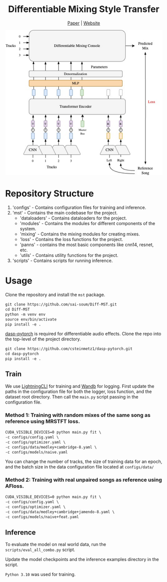 
<div align="center">

# Differentiable Mixing Style Transfer
[Paper](https://sai-soum.github.io/assets/pdf/diffmst.pdf) | [Website](https://sai-soum.github.io/projects/diffmst/)


<img src="./Assets/diffmst-main_modified.jpg">

</div>

<!-- Mixing style transfer using reference mix. 
There are two mixing console configurations (in `modules.py`)
1. `BasicMixConsole`: Gain + Pan
2. `AdvancedMixConsole`: Gain + Pan + Diff EQ + Diff Compressor

Mixes for training can be created using either `naive_random_mix` (assigns random parameter values for mixing console to create a mix) or `knowledge_engineering_mix` (uses knowledge engineering to assign parameter values for mixing console to create a mix). Both of these modules can be found in `mixing.py`

 -->
# Repository Structure
1. 'configs' - Contains configuration files for training and inference.
2. 'mst' - Contains the main codebase for the project.
    - 'dataloaders' - Contains dataloaders for the project.
    - 'modules' - Contains the modules for different components of the system.
    - 'mixing' - Contains the mixing modules for creating mixes.
    - 'loss' - Contains the loss functions for the project.
    - 'panns' - contains the most basic components like cnn14, resnet, etc.
    - 'utils' - Contains utility functions for the project.
3. 'scripts' - Contains scripts for running inference.  

# Usage
Clone the repository and install the `mst` package.
```
git clone https://github.com/sai-soum/Diff-MST.git
cd Diff-MST
python -m venv env
source env/bin/activate
pip install -e .
```

[dasp-pytorch](https://github.com/csteinmetz1/dasp-pytorch) is required for differentiable audio effects.
Clone the repo into the top-level of the project directory.
```
git clone https://github.com/csteinmetz1/dasp-pytorch.git
cd dasp-pytorch
pip install -e .
```

## Train
We use [LightningCLI](https://lightning.ai/docs/pytorch/stable/) for training and [Wandb](https://wandb.ai/site) for logging.
First update the paths in the configuration file for both the logger, loss function, and the dataset root directory.
Then call the `main.py` script passing in the configuration file. 

### Method 1: Training with random mixes of the same song as reference using MRSTFT loss.
```
CUDA_VISIBLE_DEVICES=0 python main.py fit \
-c configs/config.yaml \
-c configs/optimizer.yaml \
-c configs/data/medley+cambridge-8.yaml \
-c configs/models/naive.yaml
```
You can change the number of tracks, the size of training data for an epoch, and the batch size in the data configuration file located at `configs/data/`

### Method 2: Training with real unpaired songs as reference using AFloss.
```
CUDA_VISIBLE_DEVICES=0 python main.py fit \
-c configs/config.yaml \
-c configs/optimizer.yaml \
-c configs/data/medley+cambridge+jamendo-8.yaml \
-c configs/models/naive+feat.yaml
```

## Inference
To evaluate the model on real world data, run the ` scripts/eval_all_combo.py` script. 

Update the model checkpoints and the inference examples directory in the script. 

`Python 3.10` was used for training. 
